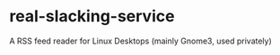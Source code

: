 real-slacking-service
=====================

A RSS feed reader for Linux Desktops (mainly Gnome3, used privately)
